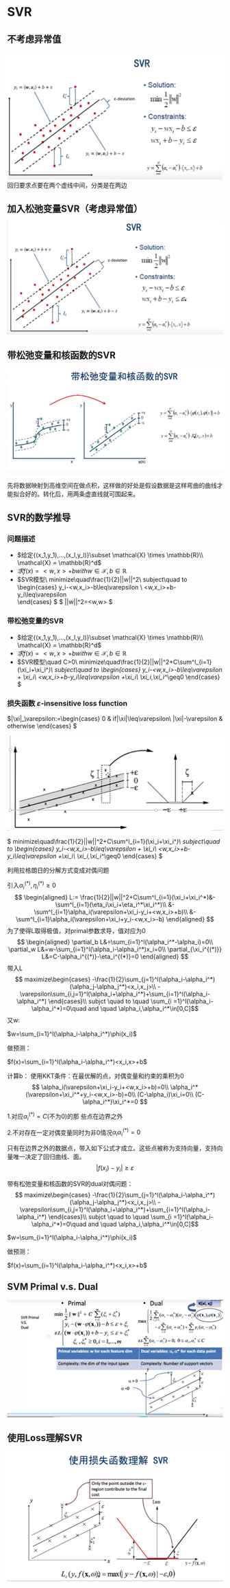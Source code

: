 # SVR


## 不考虑异常值
![SVM回归](image\SVM回归.jpg)
回归要求点要在两个虚线中间，分类是在两边

## 加入松弛变量SVR（考虑异常值）
![SVR加入松弛变量](image\SVR加入松弛变量.jpg)


## 带松弛变量和核函数的SVR

![带松弛变量和核函数的SVR](image\带松弛变量和核函数的SVR.jpg)

先将数据映射到高维空间在做点积，这样做的好处是假设数据是这样弯曲的曲线才能拟合好的。转化后，用两条虚直线就可围起来。

## SVR的数学推导
### 问题描述
- $给定{(x_1,y_1),...,(x_l,y_l)}\subset \mathcal{X} \times \mathbb{R}\\
\mathcal{X} = \mathbb{R}^d$
- $求f(x)=<w,x>+b with w\in\mathcal{X},b\in\mathbb{R}$
- $SVR模型\\
minimize\quad\frac{1}{2}||w||^2\\
subject\quad to \begin{cases}
y_i-<w,x_i>-b\leq\varepsilon \\
<w,x_i>+b-y_i\leq\varepsilon  
\end{cases}
$
$
||w||^2=<w,w>
$

### 带松弛变量的SVR
- $给定{(x_1,y_1),...,(x_l,y_l)}\subset \mathcal{X} \times \mathbb{R}\\
\mathcal{X} = \mathbb{R}^d$
- $求f(x)=<w,x>+b with w\in\mathcal{X},b\in\mathbb{R}$
- $SVR模型\quad C>0\\
minimize\quad\frac{1}{2}||w||^2+C\sum^l_{i=1}(\xi_i+\xi_i^*)\\
subject\quad to \begin{cases}
y_i-<w,x_i>-b\leq\varepsilon + \xi_i\\
<w,x_i>+b-y_i\leq\varepsilon +\xi_i\\
\xi_i,\xi_i^*\geq0
\end{cases}
$

### 损失函数 $\varepsilon$-insensitive loss function
$|\xi|_\varepsilon:=\begin{cases}
0 & if|\xi|\leq\varepsilon\\
|\xi|-\varepsilon & otherwise
\end{cases}
$

![insensitivelossfunction](image\insensitivelossfunction.jpg)

$
minimize\quad\frac{1}{2}||w||^2+C\sum^l_{i=1}(\xi_i+\xi_i^*)\\
subject\quad to \begin{cases}
y_i-<w,x_i>-b\leq\varepsilon + \xi_i\\
<w,x_i>+b-y_i\leq\varepsilon +\xi_i\\
\xi_i,\xi_i^*\geq0
\end{cases}
$

利用拉格朗日的分解方式变成对偶问题

引入$\alpha_i^{(*)},\eta_i^{(*)}\geq0$
$$
\begin{aligned}
L:= \frac{1}{2}||w||^2+C\sum^l_{i=1}(\xi_i+\xi_i^*)&-\sum^l_{i=1}(\eta_i\xi_i+\eta_i^*\xi_i^*)\\
&-\sum^l_{i=1}\alpha_i(\varepsilon+\xi_i-y_i+<w,x_i>+b)\\
&-\sum^l_{i=1}\alpha_i(\varepsilon+\xi_i+y_i-<w,x_i>-b)
\end{aligned}
$$
为了使得L取得极值，对primal参数求导，值对应为0
$$
\begin{aligned}
\partial_b L&=\sum_{i=1}^l(\alpha_i^*-\alpha_i)=0\\
\partial_w L&=w-\sum_{i=1}^l(\alpha_i-\alpha_i^*)x_i=0\\
\partial_{\xi_i^{(*)}} L&=C-\alpha_i^{(*)}-\eta_i^{(*)}=0
\end{aligned}
$$
带入L
$$
maximize\begin{cases}
-\frac{1}{2}\sum_{j=1}^l(\alpha_i-\alpha_i^*)(\alpha_j-\alpha_j^*)<x_i,x_j>\\
-\varepsilon\sum_{i,j=1}^l(\alpha_i+\alpha_i^*)+\sum_{i=1}^l(\alpha_i-\alpha_i^*)
\end{cases}\\
subjct \quad to \quad \sum_{i =1}^l(\alpha_i-\alpha_i^*)=0\quad and \quad \alpha_i,\alpha_i^*\in[0,C]$$ 
又w:

$w=\sum_{i=1}^l(\alpha_i-\alpha_i^*)\phi(x_i)$

做预测：

$f(x)=\sum_{i=1}^l(\alpha_i-\alpha_i^*)<x_i,x>+b$    

计算b：
使用KKT条件：在最优解的点，对偶变量和约束的乘积为0
$$
\alpha_i(\varepsilon+\xi_i-y_i+<w,x_i>+b)=0\\
\alpha_i^*(\varepsilon+\xi_i^*+y_i-<w,x_i>-b)=0\\
(C-\alpha_i)\xi_i=0\\
(C-\alpha_i^*)\xi_i^*=0
$$

1.对应$\alpha_i^{(*)}=C$(不为0)的那
些点在边界之外

2.不对存在一定对偶变量同时为非0情况$\alpha_i\alpha_i^{(*)}=0$

只有在边界之外的数据点，带入如下公式才成立。这些点被称为支持向量，支持向量唯一决定了回归曲线、面。
$$|f(x_i)-y_i|\geq\varepsilon$$

带有松弛变量和核函数的SVR的dual对偶问题：
$$
maximize\begin{cases}
-\frac{1}{2}\sum_{j=1}^l(\alpha_i-\alpha_i^*)(\alpha_j-\alpha_j^*)<x_i,x_j>\\
-\varepsilon\sum_{i,j=1}^l(\alpha_i+\alpha_i^*)+\sum_{i=1}^l(\alpha_i-\alpha_i^*)
\end{cases}\\
subjct \quad to \quad \sum_{i =1}^l(\alpha_i-\alpha_i^*)=0\quad and \quad \alpha_i,\alpha_i^*\in[0,C]$$

$w=\sum_{i=1}^l(\alpha_i-\alpha_i^*)\phi(x_i)$

做预测：

$f(x)=\sum_{i=1}^l(\alpha_i-\alpha_i^*)<x_i,x>+b$   

## SVM Primal v.s. Dual
![SVM Primal v.s. Dual](image\SVMPrimalv.s.Dual.jpg)

## 使用Loss理解SVR
![Loss理解SVR](image\Loss理解SVR.jpg)














